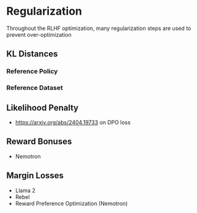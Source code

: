 # Regularization

Throughout the RLHF optimization, many regularization steps are used to prevent over-optimization

## KL Distances

### Reference Policy

### Reference Dataset

## Likelihood Penalty

- https://arxiv.org/abs/2404.19733 on DPO loss

## Reward Bonuses

- Nemotron

## Margin Losses

- Llama 2
- Rebel
- Reward Preference Optimization (Nemotron)
